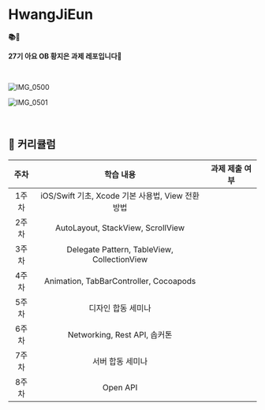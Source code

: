 # HwangJiEun

**📚🍎**

**27기 아요 OB 황지은 과제 레포입니다💜**

<br>

![IMG_0500](https://user-images.githubusercontent.com/63224278/95587125-9e1f3580-0a7c-11eb-9be5-b85d11f5726c.PNG)



![IMG_0501](https://user-images.githubusercontent.com/63224278/95587129-9f506280-0a7c-11eb-8c72-3e67a0c32a3a.PNG)



<br>

## 📌 커리큘럼

| 주차  |                     학습 내용                     | 과제 제출 여부 |
| :---: | :-----------------------------------------------: | :------------: |
| 1주차 | iOS/Swift 기초, Xcode 기본 사용법, View 전환 방법 |                |
| 2주차 |         AutoLayout, StackView, ScrollView         |                |
| 3주차 |    Delegate Pattern, TableView, CollectionView    |                |
| 4주차 |      Animation, TabBarController, Cocoapods       |                |
| 5주차 |                디자인 합동 세미나                 |                |
| 6주차 |           Networking, Rest API, 솝커톤            |                |
| 7주차 |                 서버 합동 세미나                  |                |
| 8주차 |                     Open API                      |                |

